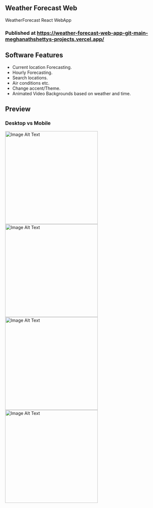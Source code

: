 ## Weather Forecast Web
WeatherForecast React WebApp

### Published at https://weather-forecast-web-app-git-main-meghanathshettys-projects.vercel.app/

## Software Features
* Current location Forecasting.
* Hourly Forecasting.
* Search locations.
* Air conditions etc.
* Change accent/Theme.
* Animated Video Backgrounds based on weather and time.

## Preview
### Desktop vs Mobile
<img src="https://github.com/MeghanathShetty/weatherForecast_WebApp/assets/127648939/a3b9ea6f-d4a3-4fff-be8b-931fce83559b" alt="Image Alt Text" style="width:300px;" />
<img src="https://github.com/MeghanathShetty/weatherForecast_WebApp/assets/127648939/f45645b2-df87-4bd3-9058-608d944a96fe" alt="Image Alt Text" style="width:300px;" />
<img src="https://github.com/MeghanathShetty/weatherForecast_WebApp/assets/127648939/6d1450b6-3940-4867-afb8-b09906d15b4c" alt="Image Alt Text" style="width:300px;" />
<img src="https://github.com/MeghanathShetty/weatherForecast_WebApp/assets/127648939/9e521e79-efd5-4870-8cc2-37a0ef424d4a" alt="Image Alt Text" style="width:300px;" />
